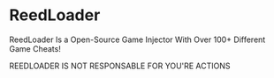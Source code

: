 # ReedLoader
ReedLoader Is a Open-Source Game Injector With Over 100+ Different Game Cheats!



REEDLOADER IS NOT RESPONSABLE FOR YOU'RE ACTIONS

